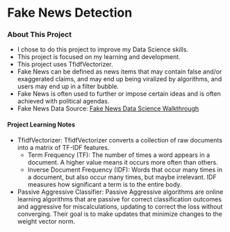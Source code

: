 # Fake News Detection

### About This Project
- I chose to do this project to improve my Data Science skills.
- This project is focused on my learning and development.
- This project uses TfidfVectorizer.
- Fake News can be defined as news items that may contain false and/or exaggerated claims, and may end up being viralized by algorithms, and users may end up in a filter bubble.
- Fake News is often used to further or impose certain ideas and is often achieved with political agendas.
- Fake News Data Source: [Fake News Data Science Walkthrough](https://data-flair.training/blogs/advanced-python-project-detecting-fake-news/)

#### Project Learning Notes
- TfidfVectorizer: TfidfVectorizer converts a collection of raw documents into a matrix of TF-IDF features. 
  - Term Frequency (TF): The number of times a word appears in a document. A higher value means it occurs more often than others. 
  - Inverse Document Frequency (IDF): Words that occur many times in a document, but also occur many times, but maybe irrelevant. IDF measures how significant a term is to the entire body.
- Passive Aggressive Classifier: Passive Aggressive algorithms are online learning algorithms that are passive for correct classification outcomes and aggressive for miscalculations, updating to correct the loss without converging. Their goal is to make updates that minimize changes to the weight vector norm.
